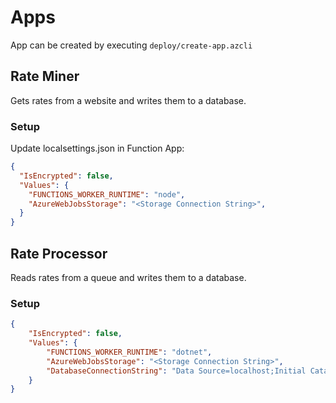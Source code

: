 # Apps

App can be created by executing `deploy/create-app.azcli`

## Rate Miner

Gets rates from a website and writes them to a database.

### Setup

Update localsettings.json in Function App:

```json
{
  "IsEncrypted": false,
  "Values": {
    "FUNCTIONS_WORKER_RUNTIME": "node",
    "AzureWebJobsStorage": "<Storage Connection String>",
  }
}
```

## Rate Processor

Reads rates from a queue and writes them to a database.

### Setup   

```json
{
    "IsEncrypted": false,
    "Values": {
        "FUNCTIONS_WORKER_RUNTIME": "dotnet",
        "AzureWebJobsStorage": "<Storage Connection String>",
        "DatabaseConnectionString": "Data Source=localhost;Initial Catalog=stock-planner;Persist Security Info=True;User ID=<DBUser>;Password='<DBPassword>'"
    }
}
```